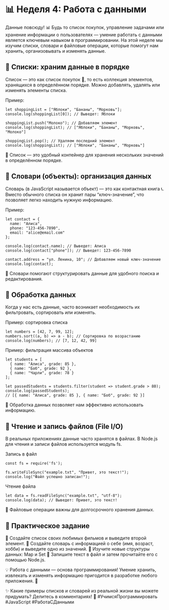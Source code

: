 # 📊 Неделя 4: Работа с данными

Данные повсюду! 📊 Будь то список покупок, управление задачами или хранение информации о пользователях — умение работать с данными является ключевым навыком в программировании. На этой неделе мы изучим списки, словари и файловые операции, которые помогут нам хранить, организовывать и изменять данные.

## 🔹 Списки: храним данные в порядке

Список — это как список покупок 🛒, то есть коллекция элементов, хранящихся в определённом порядке. Можно добавлять, удалять или изменять элементы списка.

Пример:
```
let shoppingList = ["Яблоки", "Бананы", "Морковь"];
console.log(shoppingList[0]); // Выведет: Яблоки

shoppingList.push("Молоко"); // Добавляем элемент
console.log(shoppingList); // ["Яблоки", "Бананы", "Морковь", "Молоко"]

shoppingList.pop(); // Удаляем последний элемент
console.log(shoppingList); // ["Яблоки", "Бананы", "Морковь"]
```
📌 Список — это удобный контейнер для хранения нескольких значений в определённом порядке.

## 🔹 Словари (объекты): организация данных

Словарь (в JavaScript называется объект) — это как контактная книга 📞. Вместо обычного списка он хранит пары “ключ-значение”, что позволяет легко находить нужную информацию.

Пример:
```
let contact = {
  name: "Алиса",
  phone: "123-456-7890",
  email: "alice@email.com"
};

console.log(contact.name); // Выведет: Алиса
console.log(contact["phone"]); // Выведет: 123-456-7890

contact.address = "ул. Ленина, 10"; // Добавляем новый ключ-значение
console.log(contact);
```
📌 Словари помогают структурировать данные для удобного поиска и редактирования.

## 🔹 Обработка данных

Когда у нас есть данные, часто возникает необходимость их фильтровать, сортировать или изменять.

Пример: сортировка списка
```
let numbers = [42, 7, 99, 12];
numbers.sort((a, b) => a - b); // Сортировка по возрастанию
console.log(numbers); // [7, 12, 42, 99]
```
Пример: фильтрация массива объектов
```
let students = [
  { name: "Алиса", grade: 85 },
  { name: "Боб", grade: 92 },
  { name: "Чарли", grade: 78 }
];

let passedStudents = students.filter(student => student.grade > 80);
console.log(passedStudents); 
// [{ name: "Алиса", grade: 85 }, { name: "Боб", grade: 92 }]
```
📌 Обработка данных позволяет нам эффективно использовать информацию.

## 🔹 Чтение и запись файлов (File I/O)

В реальных приложениях данные часто хранятся в файлах. В Node.js для чтения и записи файлов используется модуль fs.

Запись в файл
```
const fs = require('fs');

fs.writeFileSync("example.txt", "Привет, это текст!");
console.log("Файл успешно записан!");
```
Чтение файла
```
let data = fs.readFileSync("example.txt", "utf-8");
console.log(data); // Выведет: Привет, это текст!
```
📌 Файловые операции важны для долгосрочного хранения данных.

## 📝 Практическое задание

🔹 Создайте список своих любимых фильмов и выведите второй элемент.
🔹 Создайте словарь с информацией о себе (имя, возраст, хобби) и выведите одно из значений.
🔹 Изучите новые структуры данных: Map и Set
🔹 Запишите текст в файл и затем прочитайте его с помощью Node.js.

💡 Работа с данными — основа программирования! Умение хранить, извлекать и изменять информацию пригодится в разработке любого приложения. 🚀

✨ Какие примеры списков и словарей из реальной жизни вы можете придумать? Делитесь в комментариях! 💬 #УчимсяПрограммировать #JavaScript #РаботаСДанными